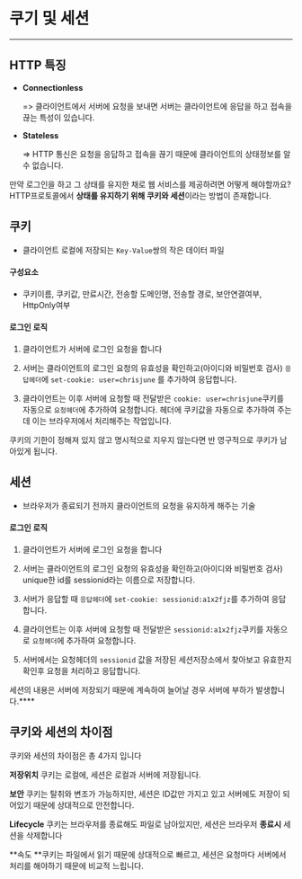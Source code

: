 # 쿠기 및 세션

---



## HTTP 특징

- **Connectionless**

  => 클라이언트에서 서버에 요청을 보내면 서버는 클라이언트에 응답을 하고 접속을 끊는 특성이 있습니다. 

- **Stateless**

  => HTTP 통신은 요청을 응답하고 접속을 끊기 때문에 클라이언트의 상태정보를 알 수 없습니다.



만약 로그인을 하고 그 상태를 유지한 채로 웹 서비스를 제공하려면 어떻게 해야할까요? HTTP프로토콜에서 **상태를 유지하기 위해 쿠키와 세션**이라는 방법이 존재합니다.



## 쿠키

- 클라이언트 로컬에 저장되는 `Key-Value`쌍의 작은 데이터 파일

#### 구성요소

- 쿠키이름, 쿠키값, 만료시간, 전송할 도메인명, 전송할 경로, 보안연결여부, HttpOnly여부

#### 로그인 로직

1. 클라이언트가 서버에 로그인 요청을 합니다
2. 서버는 클라이언트의 로그인 요청의 유효성을 확인하고(아이디와 비밀번호 검사) `응답헤더`에 `set-cookie: user=chrisjune` 를 추가하여 응답합니다.

3. 클라이언트는 이후 서버에 요청할 때 전달받은 `cookie: user=chrisjune`쿠키를 자동으로 `요청헤더`에 추가하여 요청합니다. 헤더에 쿠키값을 자동으로 추가하여 주는데 이는 브라우저에서 처리해주는 작업입니다.

쿠키의 기한이 정해져 있지 않고 명시적으로 지우지 않는다면 반 영구적으로 쿠키가 남아있게 됩니다.



## 세션

- 브라우저가 종료되기 전까지 클라이언트의 요청을 유지하게 해주는 기술

#### 로그인 로직

1. 클라이언트가 서버에 로그인 요청을 합니다
2. 서버는 클라이언트의 로그인 요청의 유효성을 확인하고(아이디와 비밀번호 검사) unique한 id를 sessionid라는 이름으로 저장합니다.
3. 서버가 응답할 때 `응답헤더`에 `set-cookie: sessionid:a1x2fjz`를 추가하여 응답합니다.

4. 클라이언트는 이후 서버에 요청할 때 전달받은 `sessionid:a1x2fjz`쿠키를 자동으로 `요청헤더`에 추가하여 요청합니다.

5. 서버에서는 요청헤더의 `sessionid` 값을 저장된 세션저장소에서 찾아보고 유효한지 확인후 요청을 처리하고 응답합니다.

세션의 내용은 서버에 저장되기 때문에 계속하여 늘어날 경우 서버에 부하가 발생합니다.****





## 쿠키와 세션의 차이점

쿠키와 세션의 차이점은 총 4가지 입니다

**저장위치**
쿠키는 로컬에, 세션은 로컬과 서버에 저장됩니다.

**보안**
쿠키는 탈취와 변조가 가능하지만, 세션은 ID값만 가지고 있고 서버에도 저장이 되어있기 때문에 상대적으로 안전합니다.

**Lifecycle**
쿠키는 브라우저를 종료해도 파일로 남아있지만, 세션은 브라우저 **종료시** 세션을 삭제합니다

**속도
**쿠키는 파일에서 읽기 때문에 상대적으로 빠르고, 세션은 요청마다 서버에서 처리를 해야하기 때문에 비교적 느립니다.